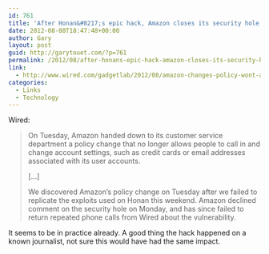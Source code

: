 ```yaml
---
id: 761
title: 'After Honan&#8217;s epic hack, Amazon closes its security hole'
date: 2012-08-08T18:47:48+00:00
author: Gary
layout: post
guid: http://garytouet.com/?p=761
permalink: /2012/08/after-honans-epic-hack-amazon-closes-its-security-hole/
link:
  - http://www.wired.com/gadgetlab/2012/08/amazon-changes-policy-wont-add-new-credit-cards-to-accounts-over-the-phone/
categories:
  - Links
  - Technology
---
```


Wired:
<blockquote>On Tuesday, Amazon handed down to its customer service department a policy change that no longer allows people to call in and change account settings, such as credit cards or email addresses associated with its user accounts.

[…]

We discovered Amazon’s policy change on Tuesday after we failed to replicate the exploits used on Honan this weekend. Amazon declined comment on the security hole on Monday, and has since failed to return repeated phone calls from Wired about the vulnerability.</blockquote>

It seems to be in practice already. A good thing the hack happened on a known journalist, not sure this would have had the same impact.
